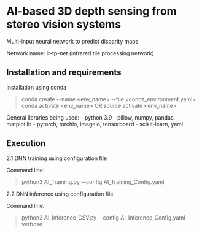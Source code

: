 # AI-based 3D depth sensing from stereo vision systems

Multi-input neural network to predict disparity maps 

Network name: ir-tp-net (infrared tile processing network)


## Installation and requirements 

Installation using conda
> conda create --name <env_name> --file <conda_environment.yaml>
> conda activate <env_name>
OR 
> source activate <env_name>

General libraries being used:
	-	python 3.9 
	-	pillow, numpy, pandas, matplotlib 
	-	pytorch, torchio, imageio, tensorboard
	-	scikit-learn, yaml


## Execution

  2.1 DNN training using configuration file

Command line:
> python3 AI_Training.py --config AI_Training_Config.yaml
 
 
  2.2 DNN inference using configuration file

Command line:
 > python3 AI_Inference_CSV.py --config AI_Inference_Config.yaml --verbose
